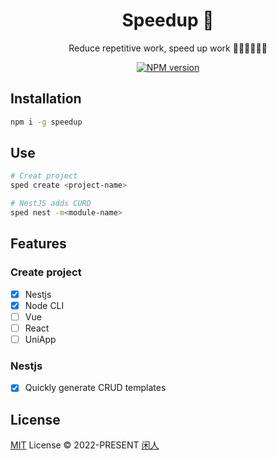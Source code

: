 <h1 align="center">
<b>Speed</b>up 🐬
</h1>

<p align="center">
Reduce repetitive work, speed up work 🧑‍💻👩‍💻👨‍💻
</p>

<p align="center">
<a href="https://www.npmjs.com/package/speedup" target="__blank"><img src="https://img.shields.io/npm/v/speedup?color=2B90B6&label=" alt="NPM version"></a>
</p>

## Installation

```bash
npm i -g speedup
```

## Use

```bash
# Creat project
sped create <project-name>

# NestJS adds CURD
sped nest -m<module-name>
```

## Features
### Create project
- [x] Nestjs
- [x] Node CLI
- [ ] Vue
- [ ] React
- [ ] UniApp

### Nestjs
- [x] Quickly generate CRUD templates

## License

[MIT](./LICENSE) License &copy; 2022-PRESENT [闲人](https://github.com/qiuyongjin)
